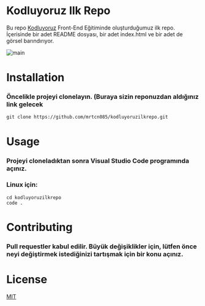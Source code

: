 # Kodluyoruz Ilk Repo
Bu repo <a href=”https://www.kodluyoruz.org/”> Kodluyoruz</a> Front-End Eğitiminde oluşturduğumuz ilk repo. İçerisinde bir adet README dosyası, bir adet index.html ve bir adet de görsel barındırıyor.

![main](https://user-images.githubusercontent.com/101869750/180162625-ccbc341a-4da4-4e0e-a693-6f72f7cc38f8.png)

# Installation
### Öncelikle projeyi clonelayın. (Buraya sizin reponuzdan aldığınız link gelecek
```
git clone https://github.com/mrtcn085/kodluyoruzilkrepo.git
````
# Usage
### Projeyi cloneladıktan sonra Visual Studio Code programında açınız.
### Linux için:

```
cd kodluyoruzilkrepo
code .
````
# Contributing
### Pull requestler kabul edilir. Büyük değişiklikler için, lütfen önce neyi değiştirmek istediğinizi tartışmak için bir konu açınız.
# License
[MIT](https://choosealicense.com/licenses/mit/)
